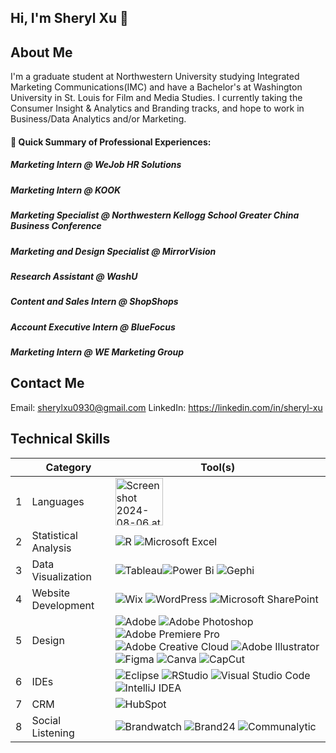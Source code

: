## Hi, I'm Sheryl Xu 👋

## About Me
I'm a graduate student at Northwestern University studying Integrated Marketing Communications(IMC) and have a Bachelor's at Washington University in St. Louis for Film and Media Studies. I currently taking the Consumer Insight & Analytics and Branding tracks, and hope to work in Business/Data Analytics and/or Marketing.

#### 🌱 Quick Summary of Professional Experiences:
##### Marketing Intern @ WeJob HR Solutions
##### Marketing Intern @ KOOK
##### Marketing Specialist @ Northwestern Kellogg School Greater China Business Conference
##### Marketing and Design Specialist @ MirrorVision
##### Research Assistant @ WashU
##### Content and Sales Intern @ ShopShops
##### Account Executive Intern @ BlueFocus
##### Marketing Intern @ WE Marketing Group


## Contact Me
Email: sherylxu0930@gmail.com
LinkedIn: https://linkedin.com/in/sheryl-xu

## Technical Skills

|  | Category | Tool(s) |
|----------|----------|----------|
| 1 | Languages |  <img width="76" alt="Screenshot 2024-08-06 at 2 52 09 PM" src="https://github.com/user-attachments/assets/d24a382e-b3c9-4976-8b46-2d6d37e5718d">|
| 2 | Statistical Analysis | ![R](https://img.shields.io/badge/r-%23276DC3.svg?style=for-the-badge&logo=r&logoColor=white) ![Microsoft Excel](https://img.shields.io/badge/Microsoft_Excel-217346?style=for-the-badge&logo=microsoft-excel&logoColor=white) 
| 3 | Data Visualization | ![Tableau](https://img.shields.io/badge/tableau-0066cc?style=for-the-badge&logo=tableau&logoColor=black)![Power Bi](https://img.shields.io/badge/power_bi-F2C811?style=for-the-badge&logo=powerbi&logoColor=black) ![Gephi](https://img.shields.io/badge/gephi-000000?style=for-the-badge&logo=gephi&logoColor=white) |
| 4 | Website Development | ![Wix](https://img.shields.io/badge/wix-000?style=for-the-badge&logo=wix&logoColor=white) ![WordPress](https://img.shields.io/badge/WordPress-%23117AC9.svg?style=for-the-badge&logo=WordPress&logoColor=white) ![Microsoft SharePoint ](https://img.shields.io/badge/Microsoft_SharePoint-0078D4?style=for-the-badge&logo=microsoft-sharepoint&logoColor=white)|
| 5 | Design | ![Adobe](https://img.shields.io/badge/adobe-%23FF0000.svg?style=for-the-badge&logo=adobe&logoColor=white) ![Adobe Photoshop](https://img.shields.io/badge/adobe%20photoshop-%2331A8FF.svg?style=for-the-badge&logo=adobe%20photoshop&logoColor=white) ![Adobe Premiere Pro](https://img.shields.io/badge/Adobe%20Premiere%20Pro-9999FF.svg?style=for-the-badge&logo=Adobe%20Premiere%20Pro&logoColor=white) ![Adobe Creative Cloud](https://img.shields.io/badge/Adobe%20Creative%20Cloud-DA1F26.svg?style=for-the-badge&logo=Adobe%20Creative%20Cloud&logoColor=white) ![Adobe Illustrator](https://img.shields.io/badge/adobe%20illustrator-%23FF9A00.svg?style=for-the-badge&logo=adobe%20illustrator&logoColor=white)  ![Figma](https://img.shields.io/badge/figma-%23F24E1E.svg?style=for-the-badge&logo=figma&logoColor=white) ![Canva](https://img.shields.io/badge/Canva-%2300C4CC.svg?style=for-the-badge&logo=Canva&logoColor=white) ![CapCut](https://img.shields.io/badge/CapCut-000000.svg?style=for-the-badge&logo=Capcut&logoColor=white) 
| 6 | IDEs | ![Eclipse](https://img.shields.io/badge/Eclipse-FE7A16.svg?style=for-the-badge&logo=Eclipse&logoColor=white) ![RStudio](https://img.shields.io/badge/RStudio-4285F4?style=for-the-badge&logo=rstudio&logoColor=white) ![Visual Studio Code](https://img.shields.io/badge/Visual%20Studio%20Code-0078d7.svg?style=for-the-badge&logo=visual-studio-code&logoColor=white)  ![IntelliJ IDEA](https://img.shields.io/badge/IntelliJIDEA-000000.svg?style=for-the-badge&logo=intellij-idea&logoColor=white)| 
| 7 | CRM | ![HubSpot](https://img.shields.io/badge/HubSpot-FF5809?style=for-the-badge&logo=hubspot&logoColor=white) |
| 8 | Social Listening | ![Brandwatch](https://img.shields.io/badge/brandwatch-0066CC?style=for-the-badge&logo=brandwatch&logoColor=white) ![Brand24](https://img.shields.io/badge/brand24-00bb00?style=for-the-badge&logo=brand24&logoColor=white) ![Communalytic](https://img.shields.io/badge/Communalytic-ffd9ec?style=for-the-badge&logo=Communalytic&logoColor=black)
<!--
